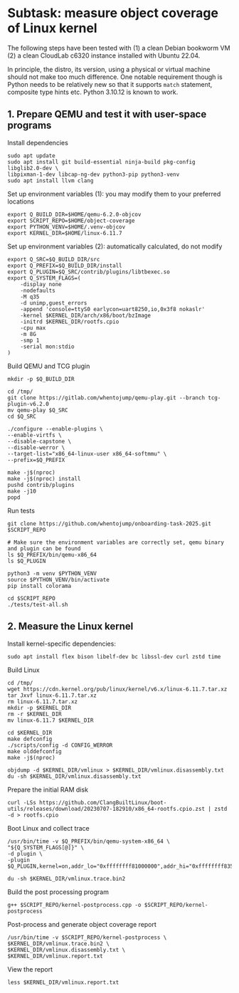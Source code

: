 # Subtask: measure object coverage of Linux kernel

The following steps have been tested with (1) a clean Debian bookworm VM
(2) a clean CloudLab c6320 instance installed with Ubuntu 22.04.

In principle, the distro, its version, using a physical or virtual machine
should not make too much difference.
One notable requirement though is Python needs to be relatively new so that it
supports `match` statement, composite type hints etc. Python 3.10.12 is known
to work.

## 1. Prepare QEMU and test it with user-space programs

Install dependencies

```shell
sudo apt update
sudo apt install git build-essential ninja-build pkg-config libglib2.0-dev \
libpixman-1-dev libcap-ng-dev python3-pip python3-venv
sudo apt install llvm clang
```

Set up environment variables (1): you may modify them to your preferred locations

```shell
export Q_BUILD_DIR=$HOME/qemu-6.2.0-objcov
export SCRIPT_REPO=$HOME/object-coverage
export PYTHON_VENV=$HOME/.venv-objcov
export KERNEL_DIR=$HOME/linux-6.11.7
```

Set up environment variables (2): automatically calculated, do not modify

```shell
export Q_SRC=$Q_BUILD_DIR/src
export Q_PREFIX=$Q_BUILD_DIR/install
export Q_PLUGIN=$Q_SRC/contrib/plugins/libtbexec.so
export Q_SYSTEM_FLAGS=(
    -display none
    -nodefaults
    -M q35
    -d unimp,guest_errors
    -append 'console=ttyS0 earlycon=uart8250,io,0x3f8 nokaslr'
    -kernel $KERNEL_DIR/arch/x86/boot/bzImage
    -initrd $KERNEL_DIR/rootfs.cpio
    -cpu max
    -m 8G
    -smp 1
    -serial mon:stdio
)
```

Build QEMU and TCG plugin

```shell
mkdir -p $Q_BUILD_DIR

cd /tmp/
git clone https://gitlab.com/whentojump/qemu-play.git --branch tcg-plugin-v6.2.0
mv qemu-play $Q_SRC
cd $Q_SRC

./configure --enable-plugins \
--enable-virtfs \
--disable-capstone \
--disable-werror \
--target-list="x86_64-linux-user x86_64-softmmu" \
--prefix=$Q_PREFIX

make -j$(nproc)
make -j$(nproc) install
pushd contrib/plugins
make -j10
popd
```

Run tests

```shell
git clone https://github.com/whentojump/onboarding-task-2025.git $SCRIPT_REPO

# Make sure the environment variables are correctly set, qemu binary and plugin can be found
ls $Q_PREFIX/bin/qemu-x86_64
ls $Q_PLUGIN

python3 -m venv $PYTHON_VENV
source $PYTHON_VENV/bin/activate
pip install colorama

cd $SCRIPT_REPO
./tests/test-all.sh
```

## 2. Measure the Linux kernel

Install kernel-specific dependencies:

```shell
sudo apt install flex bison libelf-dev bc libssl-dev curl zstd time
```

Build Linux

```shell
cd /tmp/
wget https://cdn.kernel.org/pub/linux/kernel/v6.x/linux-6.11.7.tar.xz
tar Jxvf linux-6.11.7.tar.xz
rm linux-6.11.7.tar.xz
mkdir -p $KERNEL_DIR
rm -r $KERNEL_DIR
mv linux-6.11.7 $KERNEL_DIR

cd $KERNEL_DIR
make defconfig
./scripts/config -d CONFIG_WERROR
make olddefconfig
make -j$(nproc)

objdump -d $KERNEL_DIR/vmlinux > $KERNEL_DIR/vmlinux.disassembly.txt
du -sh $KERNEL_DIR/vmlinux.disassembly.txt
```

Prepare the initial RAM disk

```shell
curl -LSs https://github.com/ClangBuiltLinux/boot-utils/releases/download/20230707-182910/x86_64-rootfs.cpio.zst | zstd -d > rootfs.cpio
```

Boot Linux and collect trace

```shell
/usr/bin/time -v $Q_PREFIX/bin/qemu-system-x86_64 \
"${Q_SYSTEM_FLAGS[@]}" \
-d plugin \
-plugin $Q_PLUGIN,kernel=on,addr_lo="0xffffffff81000000",addr_hi="0xffffffff83500000",log_mode=10,buffer_dump_file="$KERNEL_DIR/vmlinux.trace.bin2"

du -sh $KERNEL_DIR/vmlinux.trace.bin2
```

Build the post processing program

```shell
g++ $SCRIPT_REPO/kernel-postprocess.cpp -o $SCRIPT_REPO/kernel-postprocess
```

Post-process and generate object coverage report

```shell
/usr/bin/time -v $SCRIPT_REPO/kernel-postprocess \
$KERNEL_DIR/vmlinux.trace.bin2 \
$KERNEL_DIR/vmlinux.disassembly.txt \
$KERNEL_DIR/vmlinux.report.txt
```

View the report

```shell
less $KERNEL_DIR/vmlinux.report.txt
```
